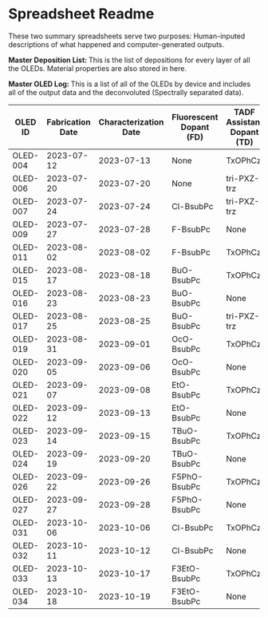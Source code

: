 <h1>Spreadsheet Readme</h1>

These two summary spreadsheets serve two purposes: Human-inputed descriptions of what happened and computer-generated outputs. 

<b> Master Deposition List: </b> This is the list of depositions for every layer of all the OLEDs. Material properties are also stored in here. 

<b> Master OLED Log: </b> This is a list of all of the OLEDs by device and includes all of the output data and the deconvoluted (Spectrally separated data).

| OLED ID  | Fabrication Date | Characterization Date | Fluorescent Dopant (FD) | TADF Assistant Dopant (TD) |
| -------- | ---------------- | --------------------- | ----------------------- | -------------------------- |
| OLED-004 | 2023-07-12       | 2023-07-13            | None                    | TxOPhCz                    |
| OLED-006 | 2023-07-20       | 2023-07-20            | None                    | tri-PXZ-trz                |
| OLED-007 | 2023-07-24       | 2023-07-24            | Cl-BsubPc               | tri-PXZ-trz                |
| OLED-009 | 2023-07-27       | 2023-07-28            | F-BsubPc                | None                       |
| OLED-011 | 2023-08-02       | 2023-08-02            | F-BsubPc                | TxOPhCz                    |
| OLED-015 | 2023-08-17       | 2023-08-18            | BuO-BsubPc              | TxOPhCz                    |
| OLED-016 | 2023-08-23       | 2023-08-23            | BuO-BsubPc              | None                       |
| OLED-017 | 2023-08-25       | 2023-08-25            | BuO-BsubPc              | tri-PXZ-trz                |
| OLED-019 | 2023-08-31       | 2023-09-01            | OcO-BsubPc              | TxOPhCz                    |
| OLED-020 | 2023-09-05       | 2023-09-06            | OcO-BsubPc              | None                       |
| OLED-021 | 2023-09-07       | 2023-09-08            | EtO-BsubPc              | TxOPhCz                    |
| OLED-022 | 2023-09-12       | 2023-09-13            | EtO-BsubPc              | None                       |
| OLED-023 | 2023-09-14       | 2023-09-15            | TBuO-BsubPc             | TxOPhCz                    |
| OLED-024 | 2023-09-19       | 2023-09-20            | TBuO-BsubPc             | None                       |
| OLED-026 | 2023-09-22       | 2023-09-26            | F5PhO-BsubPc            | TxOPhCz                    |
| OLED-027 | 2023-09-27       | 2023-09-28            | F5PhO-BsubPc            | None                       |
| OLED-031 | 2023-10-06       | 2023-10-06            | Cl-BsubPc               | TxOPhCz                    |
| OLED-032 | 2023-10-11       | 2023-10-12            | Cl-BsubPc               | None                       |
| OLED-033 | 2023-10-13       | 2023-10-17            | F3EtO-BsubPc            | TxOPhCz                    |
| OLED-034 | 2023-10-18       | 2023-10-19            | F3EtO-BsubPc            | None                       |

